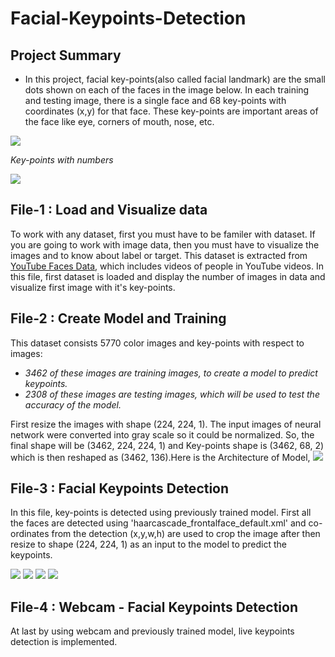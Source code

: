# Facial-Keypoints-Detection

## Project Summary


*  In this project, facial key-points(also called facial landmark) are the small dots shown on each of the faces in the image below. In each training and testing image, there is a single face and 68 key-points with coordinates (x,y) for that face. These key-points are important areas of the face like eye, corners of mouth, nose, etc.

<img src="https://github.com/vkmavani/Facial-Keypoints-Detection/blob/master/Facial%20Keypoints%20Detection/Images/key_pts_example.png">

<I>Key-points with numbers</I>

<img src="https://github.com/vkmavani/Facial-Keypoints-Detection/blob/master/Facial%20Keypoints%20Detection/Images/landmarks_numbered.jpg">

## File-1 : Load and Visualize data

To work with any dataset, first you must have to be familer with dataset. If you are going to work with image data, then you must have to visualize the images and to know about label or target. This dataset is extracted from <a href='https://www.cs.tau.ac.il/~wolf/ytfaces/'>YouTube Faces Data</a>, which includes videos of people in YouTube videos. In this file, first dataset is loaded and display the number of images in data and visualize first image with it's key-points.



## File-2 : Create Model and Training
This dataset consists 5770 color images and key-points with respect to images:
    
   * <I>3462 of these images are training images, to create a model to predict keypoints.</I> 
   * <I>2308 of these images are testing images, which will be used to test the accuracy of the model.</I>

First resize the images with shape (224, 224, 1). The input images of neural network were converted into gray scale so it could be normalized. So, the final shape will be (3462, 224, 224, 1) and Key-points shape is (3462, 68, 2) which is then reshaped as (3462, 136).Here is the Architecture of Model,
<img src="https://github.com/vkmavani/Facial-Keypoints-Detection/blob/master/Facial%20Keypoints%20Detection/Images/Model.png">

## File-3 : Facial Keypoints Detection

In this file, key-points is detected using previously trained model.
First all the faces are detected using 'haarcascade_frontalface_default.xml' and co-ordinates from the detection (x,y,w,h) are used to crop the image after then resize to shape (224, 224, 1) as an input to the model to predict the keypoints.

<img src="https://github.com/vkmavani/Facial-Keypoints-Detection/blob/master/Facial%20Keypoints%20Detection/Images/obamas.jpg">
<img src="https://github.com/vkmavani/Facial-Keypoints-Detection/blob/master/Facial%20Keypoints%20Detection/Images/Detection.png">
<img src="https://github.com/vkmavani/Facial-Keypoints-Detection/blob/master/Facial%20Keypoints%20Detection/Images/obamakeypoints.png">
<img src="https://github.com/vkmavani/Facial-Keypoints-Detection/blob/master/Facial%20Keypoints%20Detection/Images/michelle.png">


## File-4 : Webcam - Facial Keypoints Detection
At last by using webcam and previously trained model, live keypoints detection is implemented.

